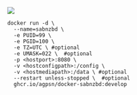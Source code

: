 ![ ](https://img.shields.io/github/v/tag/agpsn/sabnzbd-develop?color=00CCFF&label=:develop&style=plastic&logo=%20) 
 

```
docker run -d \
  --name=sabnzbd \
  -e PUID=99 \
  -e PGID=100 \
  -e TZ=UTC \ #optional
  -e UMASK=022 \  #optional
  -p <hostport>:8080 \
  -v <hostconfigpath>:/config \
  -v <hostmediapath>:/data \ #optional
  --restart unless-stopped \  #optional
  ghcr.io/agpsn/docker-sabnzbd:develop
```

